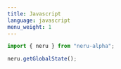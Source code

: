 ```yaml
---
title: Javascript
language: javascript
menu_weight: 1
---
```


```javascript
import { neru } from "neru-alpha";

neru.getGlobalState();
```